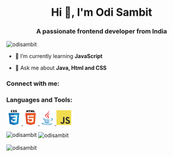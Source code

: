 <h1 align="center">Hi 👋, I'm Odi Sambit</h1>
<h3 align="center">A passionate frontend developer from India</h3>

<p align="left"> <img src="https://komarev.com/ghpvc/?username=odisambit&label=Profile%20views&color=0e75b6&style=flat" alt="odisambit" /> </p>

- 🌱 I’m currently learning **JavaScript**

- 💬 Ask me about **Java, Html and CSS**

<h3 align="left">Connect with me:</h3>
<p align="left">
</p>

<h3 align="left">Languages and Tools:</h3>
<p align="left"> <a href="https://www.w3schools.com/css/" target="_blank" rel="noreferrer"> <img src="https://raw.githubusercontent.com/devicons/devicon/master/icons/css3/css3-original-wordmark.svg" alt="css3" width="40" height="40"/> </a> <a href="https://www.w3.org/html/" target="_blank" rel="noreferrer"> <img src="https://raw.githubusercontent.com/devicons/devicon/master/icons/html5/html5-original-wordmark.svg" alt="html5" width="40" height="40"/> </a> <a href="https://www.java.com" target="_blank" rel="noreferrer"> <img src="https://raw.githubusercontent.com/devicons/devicon/master/icons/java/java-original.svg" alt="java" width="40" height="40"/> </a> <a href="https://developer.mozilla.org/en-US/docs/Web/JavaScript" target="_blank" rel="noreferrer"> <img src="https://raw.githubusercontent.com/devicons/devicon/master/icons/javascript/javascript-original.svg" alt="javascript" width="40" height="40"/> </a> </p>

<p><img align="left" src="https://github-readme-stats.vercel.app/api/top-langs?username=odisambit&show_icons=true&locale=en&layout=compact" alt="odisambit" /></p>

<p>&nbsp;<img align="center" src="https://github-readme-stats.vercel.app/api?username=odisambit&show_icons=true&locale=en" alt="odisambit" /></p>

<p><img align="center" src="https://github-readme-streak-stats.herokuapp.com/?user=odisambit&" alt="odisambit" /></p>

<!--
**OdiSambit/OdiSambit** is a ✨ _special_ ✨ repository because its `README.md` (this file) appears on your GitHub profile.

Here are some ideas to get you started:

- 🔭 I’m currently working on ...
- 🌱 I’m currently learning ...
- 👯 I’m looking to collaborate on ...
- 🤔 I’m looking for help with ...
- 💬 Ask me about ...
- 📫 How to reach me: ...
- 😄 Pronouns: ...
- ⚡ Fun fact: ...
-->

